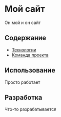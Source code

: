# Мой сайт
Он мой и он сайт

## Содержание
- [Технологии](PHP,JS,HTML/CSS)
- [Команда проекта](Я)


## Использование
Просто работает


## Разработка
Что-то разрабатывается

